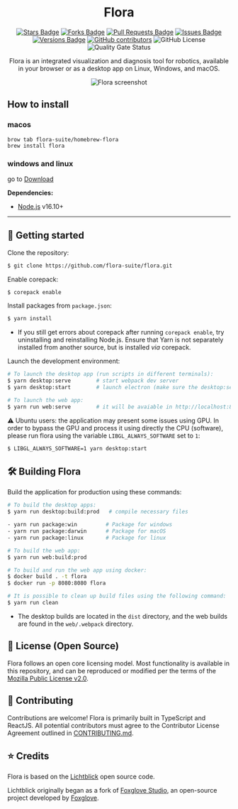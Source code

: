 <h1 align="center">Flora</h1>
<div align="center">
  <a href="https://github.com/flora-suite/flora/stargazers"><img src="https://img.shields.io/github/stars/flora-suite/flora" alt="Stars Badge"/></a>
  <a href="https://github.com/flora-suite/flora/network/members"><img src="https://img.shields.io/github/forks/flora-suite/flora" alt="Forks Badge"/></a>
  <a href="https://github.com/flora-suite/flora/pulls"><img src="https://img.shields.io/github/issues-pr/flora-suite/flora" alt="Pull Requests Badge"/></a>
  <a href="https://github.com/flora-suite/flora/issues"><img src="https://img.shields.io/github/issues/flora-suite/flora" alt="Issues Badge"/></a>
  <a href="https://github.com/flora-suite/flora/issues"><img src="https://img.shields.io/github/package-json/v/flora-suite/flora" alt="Versions Badge"/></a>
  <a href="https://github.com/flora-suite/flora/graphs/contributors"><img alt="GitHub contributors" src="https://img.shields.io/github/contributors/flora-suite/flora?color=2b9348"></a>
  <img alt="GitHub License" src="https://img.shields.io/github/license/flora-suite/flora">
  <img src="https://sonarcloud.io/api/project_badges/measure?project=flora-suite_flora&metric=alert_status" alt="Quality Gate Status"/>
<br />
<p align="center">
Flora is an integrated visualization and diagnosis tool for robotics, available in your browser or as a desktop app on Linux, Windows, and macOS.
</p>
  <p align="center">
    <img alt="Flora screenshot" src="https://flora.fan/screenshot.png">
  </p>
</div>

## How to install

### macos

```shell
brow tab flora-suite/homebrew-flora
brew install flora
```

### windows and linux

go to [Download](https://github.com/flora-suite/flora/releases)

**Dependencies:**

- [Node.js](https://nodejs.org/en/) v16.10+

<hr/>

## :rocket: Getting started

Clone the repository:

```sh
$ git clone https://github.com/flora-suite/flora.git
```

Enable corepack:

```sh
$ corepack enable
```

Install packages from `package.json`:

```sh
$ yarn install
```

- If you still get errors about corepack after running `corepack enable`, try uninstalling and reinstalling Node.js. Ensure that Yarn is not separately installed from another source, but is installed _via_ corepack.

Launch the development environment:

```sh
# To launch the desktop app (run scripts in different terminals):
$ yarn desktop:serve        # start webpack dev server
$ yarn desktop:start        # launch electron (make sure the desktop:serve finished to build)

# To launch the web app:
$ yarn run web:serve        # it will be avaiable in http://localhost:8080
```

:warning: Ubuntu users: the application may present some issues using GPU. In order to bypass the GPU and process it using directly the CPU (software), please run flora using the variable `LIBGL_ALWAYS_SOFTWARE` set to `1`:

```sh
$ LIBGL_ALWAYS_SOFTWARE=1 yarn desktop:start
```

## :hammer_and_wrench: Building Flora

Build the application for production using these commands:

```sh
# To build the desktop apps:
$ yarn run desktop:build:prod   # compile necessary files

- yarn run package:win         # Package for windows
- yarn run package:darwin      # Package for macOS
- yarn run package:linux       # Package for linux

# To build the web app:
$ yarn run web:build:prod

# To build and run the web app using docker:
$ docker build . -t flora
$ docker run -p 8080:8080 flora

# It is possible to clean up build files using the following command:
$ yarn run clean
```

- The desktop builds are located in the `dist` directory, and the web builds are found in the `web/.webpack` directory.

## :pencil: License (Open Source)

Flora follows an open core licensing model. Most functionality is available in this repository, and can be reproduced or modified per the terms of the [Mozilla Public License v2.0](/LICENSE).

## :handshake: Contributing

Contributions are welcome! Flora is primarily built in TypeScript and ReactJS. All potential contributors must agree to the Contributor License Agreement outlined in [CONTRIBUTING.md](CONTRIBUTING.md).

## :star: Credits

Flora is based on the [Lichtblick](https://github.com/Lichtblick-Suite/lichtblick) open source code.

Lichtblick originally began as a fork of [Foxglove Studio](https://github.com/foxglove/studio), an open-source project developed by [Foxglove](https://foxglove.dev/).
